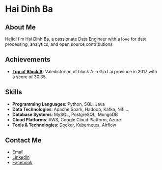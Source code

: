 # Hai Dinh Ba

## About Me
Hello! I'm Hai Dinh Ba, a passionate Data Engineer with a love for data processing, analytics, and open source contributions

## Achievements
- **[Top of Block A](https://baogialai.com.vn/chong-chenh-duong-vao-dai-hoc-cua-cau-hoc-sinh-thu-khoa-post206548.html?fbclid=IwZXh0bgNhZW0CMTAAAR10XAWhPby4bAxJG7s1UAWfZMyF8jWLRb96OI3Hxma2eWRFFnmkghBOMgw_aem_COLgR55Z1xA-R5kUh3vc_A)**: Valedictorian of block A in Gia Lai province in 2017 with a score of 30.35. 
## Skills
- **Programming Languages**: Python, SQL, Java
- **Data Technologies**: Apache Spark, Hadoop, Kafka, Nifi,...
- **Database Systems**: MySQL, PostgreSQL, MongoDB
- **Cloud Platforms**: AWS, Google Cloud Platform, Azure
- **Tools & Technologies**: Docker, Kubernetes, Airflow

## Contact Me
- [Email](mailto:dinhbahai99@gmail.com)
- [LinkedIn](https://www.linkedin.com/in/your-profile](https://www.linkedin.com/in/h%E1%BA%A3i-%C4%91inh-b%C3%A1-bb45282a5/))
- [Facebook](https://www.facebook.com/dinhbahaiGL)
